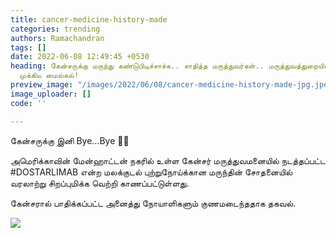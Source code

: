 ```yaml
---
title: cancer-medicine-history-made
categories: trending
authors: Ramachandran
tags: []
date: 2022-06-08 12:49:45 +0530
heading: கேன்சருக்கு மருந்து கண்டுபிடிச்சாச்சு.. சாதித்த மருத்துவர்கள்.. மருத்துவத்துறையில்
  முக்கிய மைல்கல்!
preview_image: "/images/2022/06/08/cancer-medicine-history-made-jpg.jpeg"
image_uploader: []
code: ''

---
```

கேன்சருக்கு இனி Bye...Bye 👋🏼

அமெரிக்காவின் மேன்ஹாட்டன் நகரில் உள்ள கேன்சர் மருத்துவமனையில் நடத்தப்பட்ட #DOSTARLIMAB என்ற மலக்குடல் புற்றுநோய்க்கான மருந்தின் சோதனையில் வரலாற்று சிறப்புமிக்க வெற்றி காணப்பட்டுள்ளது.

கேன்சரால் பாதிக்கப்பட்ட அனைத்து நோயாளிகளும் குணமடைந்ததாக தகவல்.

![](/images/2022/06/08/cancer-medicine-us-jpg.jpeg)
